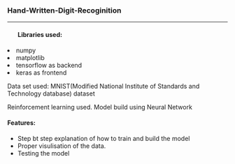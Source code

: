 <h3> Hand-Written-Digit-Recoginition </h3>  
<hr>
<h4>
<ol>
Libraries used:
</h4>
<li>numpy
<li>matplotlib
<li>tensorflow as backend
<li>keras as frontend
</ol>

<p>Data set used: MNIST(Modified National Institute of Standards and Technology database) dataset </p>
<p>Reinforcement learning used.
   Model build using Neural Network</p>


<h4>Features: </h4>
<ul>
<li>Step bt step explanation of how to train and build the model
<li>Proper visulisation of the data.
<li>Testing the model
</ul>
